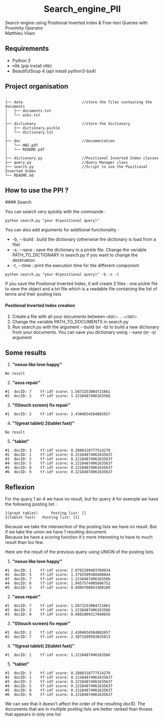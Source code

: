# <center> Search_engine_PII </center>
Search engine using Positional Inverted Index &amp; Free-text Queries with Proximity Operator  
Matthieu Vilain

## Requirements
- Python 3
- nltk (pip install nltk)
- BeautifulSoup 4 (apt install python3-bs4)

## Project organisation

```
.
├── data                           //store the files containing the documents
│   ├── documents.txt
│   └── wiki.txt
|
├── dictionary                     //store the dictionary
│   ├── dictionary.pickle
│   └── dictionary.txt
|
├── doc                            //documentation
│   └── HW2.pdf
|   └── README.pdf
|
├── dictionary.py                  //Positional Inverted Index classes  
├── query.py                       //Query Manager class
├── search.py                      //Script to use the Positional Inverted Index
└── README.md
```


## How to use the PPI ?

#### Search

You can search very quickly with the commande :

```
python search.py "your 0(positional query)"
```

You can also add arguments for additional functionality :
- -b, --build : build the dictionary (otherwise the dictionary is load from a file)
- -s, --save : save the dictionary in a pickle file. Change the variable PATH_TO_DICTIONARY in search.py if you want to change the destination
- -t, --time : print the execution time for the different component

```
python search.py "your 0(positional query)" -b -s -t
```

If you save the Positional Inverted Index, it will create 2 files : one pickle file to save the object and a txt file which is a readable file containing the list of terms and their posting lists

#### Positional Inverted Index creation

1. Create a file with all your documents between ```<DOC>...</DOC>```  
2. Change the variable PATH_TO_DOCUMENTS in search.py  
3. Run search.py with the argument --build (or -b) to build a new dictionary from your documents. You can save you dictionary using --save (or -s) argument

## Some results

1. __"nexus like love happy"__
```
No result
```

2. __"asus repair"__
```
#1	docID: 7	tf-idf score: 1.5873253084721661
#2	docID: 2	tf-idf score: 1.2218487496163566
```

3. __"0(touch screen) fix repair"__
```
#1	docID: 2	tf-idf score: 2.4304034584882657
```

4. __"1(great tablet) 2(tablet fast)"__
```
No result
```

5. __"tablet"__
```
#1	docID: 3	tf-idf score: 0.2886318777514278
#2	docID: 1	tf-idf score: 0.22184874961635637
#3	docID: 2	tf-idf score: 0.22184874961635637
#4	docID: 5	tf-idf score: 0.22184874961635637
#5	docID: 8	tf-idf score: 0.22184874961635637
#6	docID: 9	tf-idf score: 0.22184874961635637
```

## Reflexion
For the query 1 an 4 we have no result, but for query 4 for exemple we have the following posting list :

```
1(great tablet) 	 Posting list: []
2(tablet fast) 	 Posting list: [1]
```

Because we take the intersection of the posting lists we have no result. But if we take the union we have 1 resulting document.  
Because be have a scoring function it's more interesting to have to much result than too few.

Here are the result of the previous query using UNION of the posting lists.

1. __"nexus like love happy"__
```
#1	docID: 1	tf-idf score: 2.0782209403769034
#2	docID: 5	tf-idf score: 1.3792509360408844
#3	docID: 7	tf-idf score: 1.2218487496163566
#4	docID: 0	tf-idf score: 1.0457574905606752
#5	docID: 3	tf-idf score: 0.6989700043360189
```

2. __"asus repair"__
```
#1	docID: 7	tf-idf score: 1.5873253084721661
#2	docID: 2	tf-idf score: 1.2218487496163566
#3	docID: 0	tf-idf score: 0.6802809317048656
```

3. __"0(touch screen) fix repair"__
```
#1	docID: 2	tf-idf score: 2.4304034584882657
#2	docID: 7	tf-idf score: 2.3073209503825813
```

4. __"1(great tablet) 2(tablet fast)"__
```
#1	docID: 1	tf-idf score: 1.2218487496163566
```

5. __"tablet"__
```
#1	docID: 3	tf-idf score: 0.2886318777514278
#2	docID: 1	tf-idf score: 0.22184874961635637
#3	docID: 2	tf-idf score: 0.22184874961635637
#4	docID: 5	tf-idf score: 0.22184874961635637
#5	docID: 8	tf-idf score: 0.22184874961635637
#6	docID: 9	tf-idf score: 0.22184874961635637
```


We can see that it doesn't affect the order of the resulting docID. The documents that are in multiple posting lists are better ranked than thoses that appears in only one list
